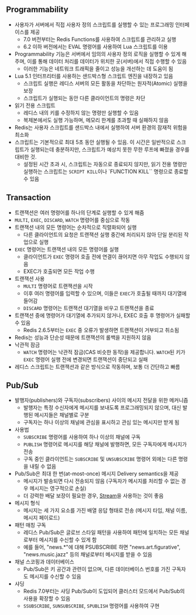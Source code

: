 ## Programmability

- 사용자가 서버에서 직접 사용자 정의 스크립트를 실행할 수 있는 프로그래밍 인터페이스를 제공
  - 7.0 버전부터는 Redis Functions를 사용하여 스크립트를 관리하고 실행
  - 6.2 이하 버전에서는 EVAL 명령어를 사용하여 Lua 스크립트를 이용
- Programmability 기능은 서버에서 임의의 사용자 정의 로직을 실행할 수 있게 해주며, 이를 통해 데이터 처리를 데이터가 위치한 곳(서버)에서 직접 수행할 수 있음
  - 이러한 기능은 네트워크 트래픽을 줄이고 성능을 개선하는 데 도움이 됨
- Lua 5.1 인터프리터를 사용하는 샌드박스형 스크립트 엔진을 내장하고 있음
  - 스크립트 실행은 레디스 서버의 모든 활동을 차단하는 원자적(Atomic) 실행을 보장
  - 스크립트가 실행되는 동안 다른 클라이언트의 명령은 차단
- 읽기 전용 스크립트
  - 레디스 내의 키를 수정하지 않는 명령만 실행할 수 있음
  - 복제본에서도 실행 가능하며, 메모리 한계를 초과할 때 실패하지 않음
- Redis는 사용자 스크립트를 샌드박스 내에서 실행하여 서버 환경의 잠재적 위험을 최소화
- 스크립트는 기본적으로 최대 5초 동안 실행될 수 있음. 이 시간은 일반적으로 스크립트가 실행되는데 충분하지만, 스크립트가 예상치 못한 무한 루프에 빠졌을 경우를 대비한 것.
  - 설정된 시간 초과 시, 스크립트는 자동으로 종료되지 않지만, 읽기 전용 명령만 실행하는 스크립트는 `SCRIPT KILL`이나 `FUNCTION KILL`` 명령으로 종료할 수 있음

## Transaction

- 트랜잭션은 여러 명령어를 하나의 단계로 실행할 수 있게 해줌
- `MULTI`, `EXEC`, `DISCARD`, `WATCH` 명령어를 중심으로 작동
- 트랜잭션 내의 모든 명령어는 순차적으로 직렬화되어 실행
  - 다른 클라이언트의 요청은 트랜잭션 실행 중간에 처리되지 않아 단일 분리된 작업으로 실행
- `EXEC` 명령어는 트랜잭션 내의 모든 명령어를 실행
  - 클라이언트가 `EXEC` 명령어 호출 전에 연결이 끊어지면 아무 작업도 수행되지 않음
  - EXEC가 호출되면 모든 작업 수행
- 트랜잭션 사용
  - `MULTI` 명령어로 트랜잭션을 시작
  - 이후 여러 명령어를 입력할 수 있으며, 이들은 `EXEC`가 호출될 때까지 대기열에 들어감
  - `DISCARD` 명령어는 트랜잭션 대기열을 비우고 트랜잭션을 종료
- 트랜잭션 중에 명령어가 대기열에 추가되지 않거나, EXEC 호출 후 명령어가 실패할 수 있음
  - Redis 2.6.5부터는 `EXEC` 중 오류가 발생하면 트랜잭션이 거부되고 취소됨
- Redis는 성능과 단순성 때문에 트랜잭션의 롤백을 지원하지 않음
- 낙관적 잠금
  - `WATCH` 명령어는 낙관적 잠금(CAS 비슷한 동작)을 제공합니다. `WATCH`된 키가 `EXEC` 명령어 실행 전에 변경되면 트랜잭션이 중단되고 실패
- 레디스 스크립트는 트랜잭션과 같은 방식으로 작동하며, 보통 더 간단하고 빠름

## Pub/Sub

- 발행자(publishers)와 구독자(subscribers) 사이의 메시지 전달을 위한 메커니즘
  - 발행자는 특정 수신자에게 메시지를 보내도록 프로그래밍되지 않으며, 대신 발행된 메시지들은 채널별로 구분
  - 구독자는 하나 이상의 채널에 관심을 표시하고 관심 있는 메시지만 받게 됨
- 사용법
  - `SUBSCRIBE` 명령어를 사용하여 하나 이상의 채널에 구독
  - `PUBLISH` 명령어로 메시지를 해당 채널에 발행하면, 모든 구독자에게 메시지가 전송
  - 구독 중인 클라이언트는 `SUBSCRIBE` 및 `UNSUBSCRIBE` 명령어 외에는 다른 명령을 내릴 수 없음
- Pub/Sub은 최대 한 번(at-most-once) 메시지 Delivery semantics을 제공
  - 메시지가 발송되면 다시 전송되지 않음 (구독자가 메시지를 처리할 수 없는 경우 메시지는 영구적으로 손실)
  - 더 강력한 배달 보장이 필요한 경우, [Stream](#Stream)을 사용하는 것이 좋음
- 메시지 형식
  - 메시지는 세 가지 요소를 가진 배열 응답 형태로 전송 (메시지 타입, 채널 이름, 메시지 페이로드)
- 패턴 매칭 구독
  - 레디스 Pub/Sub은 글로브 스타일 패턴을 사용하여 패턴에 일치하는 모든 채널로부터 메시지를 수신할 수 있게 함
  - 예를 들어, "news.\*"에 대해 PSUBSCRIBE 하면 "news.art.figurative", "news.music.jazz" 등의 채널로부터 메시지를 받을 수 있음
- 채널 스코핑과 데이터베이스
  - Pub/Sub은 키 공간과 관련이 없으며, 다른 데이터베이스 번호를 가진 구독자도 메시지를 수신할 수 있음
- 샤딩
  - Redis 7.0부터는 샤딩 Pub/Sub이 도입되어 클러스터 모드에서 Pub/Sub의 사용을 확장할 수 있음
  - `SSUBSCRIBE`, `SUNSUBSCRIBE`, `SPUBLISH` 명령어를 사용하여 구현

